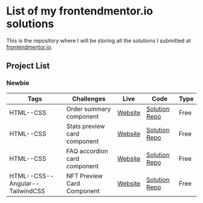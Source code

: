 # List of my frontendmentor.io solutions

This is the repository where I will be storing all the solutions I submitted at [frontendmentor.io](https://www.frontendmentor.io/profile/jlmcabral).

## Project List

### Newbie

| Tags      | Challenges                   | Live                                                                        | Code                                                                                                                   | Type |
| --------- | ---------------------------- | --------------------------------------------------------------------------- | ---------------------------------------------------------------------------------------------------------------------- | ---- |
| HTML--CSS | Order summary component      | [Website](https://jlmcabral-order-summary-component-main.netlify.app)       | [Solution Repo](https://github.com/jlmcabral/frontendmentor.io-challenges/tree/main/order-summary-component-main)      | Free |
| HTML--CSS | Stats preview card component | [Website](https://jlmcabral-stats-preview-card-component-main.netlify.app/) | [Solution Repo](https://github.com/jlmcabral/frontendmentor.io-challenges/tree/main/stats-preview-card-component-main) | Free |
| HTML--CSS | FAQ accordion card component | [Website](https://jlmcabral-faq-accordion-card-main.netlify.app/)           | [Solution Repo](https://github.com/jlmcabral/frontendmentor.io-challenges/tree/main/faq-accordion-card-main)           | Free |
| HTML--CSS--Angular--TailwindCSS | NFT Preview Card Component | [Website](https://jlmcabral-tailwind-nft-preview.netlify.app/)           | [Solution Repo](https://github.com/jlmcabral/frontendmentor.io-challenges/tree/main/tailwind-nft-preview)           | Free |
